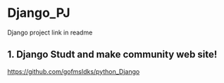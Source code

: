 # Django_PJ
 Django project link in readme


## 1. Django Studt and make community web site!

https://github.com/gofmsldks/python_Django
